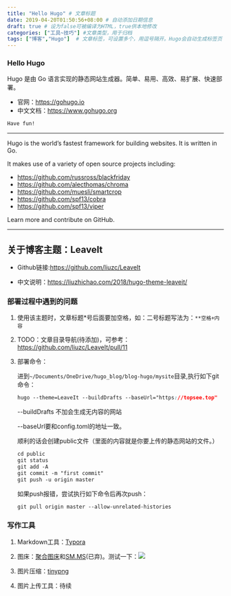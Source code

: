 ```yaml
---
title: "Hello Hugo" # 文章标题
date: 2019-04-20T01:50:56+08:00 # 自动添加日期信息
draft: true # 设为false可被编译为HTML，true供本地修改
categories: ["工具~技巧"] #文章类型，用于归档
tags: ["博客","Hugo"]  # 文章标签，可设置多个，用逗号隔开。Hugo会自动生成标签页
---
```


### Hello Hugo

Hugo 是由 Go 语言实现的静态网站生成器。简单、易用、高效、易扩展、快速部署。

- 官网：https://gohugo.io
- 中文文档：https://www.gohugo.org

```css
Have fun!
```

---------

Hugo is the world’s fastest framework for building websites. It is written in Go.

It makes use of a variety of open source projects including:

- https://github.com/russross/blackfriday
- https://github.com/alecthomas/chroma
- https://github.com/muesli/smartcrop
- https://github.com/spf13/cobra
- https://github.com/spf13/viper

Learn more and contribute on GitHub.

------



## 关于博客主题：LeaveIt

- Github链接:https://github.com/liuzc/LeaveIt

- 中文说明：https://liuzhichao.com/2018/hugo-theme-leaveit/

### 部署过程中遇到的问题

1. 使用该主题时，文章标题*号后面要加空格，如：二号标题写法为：`**空格+内容`

2. TODO：文章目录导航(待添加)，可参考：https://github.com/liuzc/LeaveIt/pull/11

3. 部署命令：

   进到`~/Documents/OneDrive/hugo_blog/blog-hugo/mysite`目录,执行如下git命令：

   ```css
   hugo --theme=LeaveIt --buildDrafts --baseUrl="https://topsee.top"
   ```

   --buildDrafts 不加会生成无内容的网站

   --baseUrl要和config.toml的地址一致。

    

   顺利的话会创建public文件（里面的内容就是你要上传的静态网站的文件。）

   ```css
   cd public
   git status
   git add -A
   git commit -m "first commit"
   git push -u origin master
   ```

   如果push报错，尝试执行如下命令后再次push：

   ```css
   git pull origin master --allow-unrelated-histories
   ```

   

### 写作工具

1. Markdown工具：[Typora](https://www.typora.io)

2. 图床：[聚合图床](https://www.superbed.cn)和[SM.MS](https://sm.ms)(已弃)。测试一下：![](https://pic.superbed.cn/item/5cc4ff583a213b0417258690)

3. 图片压缩：[tinypng](https://tinypng.com)

4. 图片上传工具：待续

